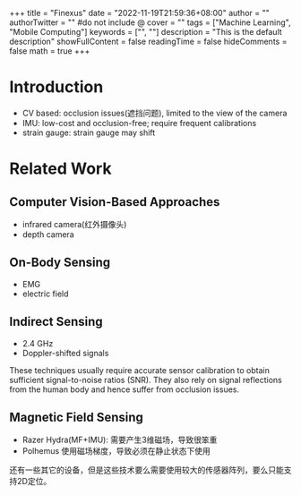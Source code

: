 +++
title = "Finexus"
date = "2022-11-19T21:59:36+08:00"
author = ""
authorTwitter = "" #do not include @
cover = ""
tags = ["Machine Learning", "Mobile Computing"]
keywords = ["", ""]
description = "This is the default description"
showFullContent = false
readingTime = false
hideComments = false
math = true
+++

# Introduction

* CV based: occlusion issues(遮挡问题), limited to the view of the camera
* IMU: low-cost and occlusion-free; require frequent calibrations
* strain gauge: strain gauge may shift

# Related Work

## Computer Vision-Based Approaches

* infrared camera(红外摄像头)
* depth camera

## On-Body Sensing

* EMG
* electric field

## Indirect Sensing
* 2.4 GHz
* Doppler-shifted signals

These techniques usually require accurate sensor calibration to obtain sufficient signal-to-noise ratios (SNR). They also rely on signal reflections from the human body and hence suffer from occlusion issues.

## Magnetic Field Sensing

* Razer Hydra(MF+IMU): 需要产生3维磁场，导致很笨重
* Polhemus 使用磁场梯度，导致必须在静止状态下使用

还有一些其它的设备，但是这些技术要么需要使用较大的传感器阵列，要么只能支持2D定位。

